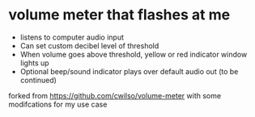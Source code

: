 # volume meter that flashes at me

* listens to computer audio input
* Can set custom decibel level of threshold
* When volume goes above threshold, yellow or red indicator window lights up
* Optional beep/sound indicator plays over default audio out (to be continued)

forked from https://github.com/cwilso/volume-meter with some modifcations for my use case
